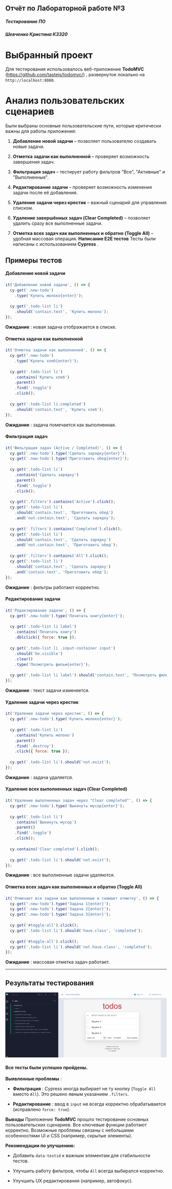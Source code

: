 ## **Отчёт по Лабораторной работе №3**
##### Тестирование ПО
##### Шевченко Кристина К3320

# **Выбранный проект**
  Для тестирования использовалось веб-приложение **TodoMVC** (https://github.com/tastejs/todomvc/)  , развернутое локально на `http://localhost:8080`.
# **Анализ пользовательских сценариев** 
Были выбраны основные пользовательские пути, которые критически важны для работы приложения:
 
1. **Добавление новой задачи**  – позволяет пользователю создавать новые задачи.
 
2. **Отметка задачи как выполненной**  – проверяет возможность завершения задач.
 
3. **Фильтрация задач**  – тестирует работу фильтров "Все", "Активные" и "Выполненные".
 
4. **Редактирование задачи**  – проверяет возможность изменения задачи после её добавления.
 
5. **Удаление задачи через крестик**  – важный сценарий для управления списком.
 
6. **Удаление завершённых задач (Clear Completed)**  – позволяет удалить сразу все выполненные задачи.
 
7. **Отметка всех задач как выполненных и обратно (Toggle All)**  – удобная массовая операция.
**Написание E2E тестов** Тесты были написаны с использованием **Cypress** .

## **Примеры тестов** 
#### **Добавление новой задачи** 

```javascript
it('Добавление новой задачи', () => {
  cy.get('.new-todo')
    .type('Купить молоко{enter}'); 

  cy.get('.todo-list li')
    .should('contain.text', 'Купить молоко');
});
```
 **Ожидание** : новая задача отображается в списке.
 
#### **Отметка задачи как выполненной** 

```javascript
it('Отметка задачи как выполненной', () => {
  cy.get('.new-todo')
    .type('Купить хлеб{enter}');

  cy.get('.todo-list li')
    .contains('Купить хлеб')
    .parent()
    .find('.toggle')
    .click(); 

  cy.get('.todo-list li.completed')
    .should('contain.text', 'Купить хлеб');
});
```
**Ожидание** : задача помечается как выполненная.
#### **Фильтрация задач** 

```javascript
it('Фильтрация задач (Active / Completed)', () => {
  cy.get('.new-todo').type('Сделать зарядку{enter}');
  cy.get('.new-todo').type('Приготовить обед{enter}');

  cy.get('.todo-list li')
    .contains('Сделать зарядку')
    .parent()
    .find('.toggle')
    .click(); 

  cy.get('.filters').contains('Active').click(); 
  cy.get('.todo-list li')
    .should('contain.text', 'Приготовить обед')
    .and('not.contain.text', 'Сделать зарядку');

  cy.get('.filters').contains('Completed').click(); 
  cy.get('.todo-list li')
    .should('contain.text', 'Сделать зарядку')
    .and('not.contain.text', 'Приготовить обед');

  cy.get('.filters').contains('All').click(); 
  cy.get('.todo-list li')
    .should('contain.text', 'Сделать зарядку')
    .and('contain.text', 'Приготовить обед');
});
```
 **Ожидание** : фильтры работают корректно.
 
#### **Редактирование задачи** 

```javascript
it('Редактирование задачи', () => {
  cy.get('.new-todo').type('Почитать книгу{enter}');

  cy.get('.todo-list li label')
    .contains('Почитать книгу')
    .dblclick({ force: true });

  cy.get('.todo-list li .input-container input')
    .should('be.visible')
    .clear()
    .type('Посмотреть фильм{enter}');

  cy.get('.todo-list li label').should('contain.text', 'Посмотреть фильм');
});
```
 **Ожидание** : текст задачи изменяется.
#### **Удаление задачи через крестик** 

```javascript
it('Удаление задачи через крестик', () => {
  cy.get('.new-todo').type('Купить молоко{enter}');

  cy.get('.todo-list li')
    .contains('Купить молоко')
    .parent()
    .find('.destroy')
    .click({ force: true });

  cy.get('.todo-list li').should('not.exist');
});
```
**Ожидание** : задача удаляется.

#### **Удаление всех выполненных задач (Clear Completed)** 

```javascript
it('Удаление выполненных задач через "Clear completed"', () => {
  cy.get('.new-todo').type('Выкинуть мусор{enter}');

  cy.get('.todo-list li')
    .contains('Выкинуть мусор')
    .parent()
    .find('.toggle')
    .click(); 

  cy.contains('Clear completed').click(); 

  cy.get('.todo-list li').should('not.exist');
});
```
 **Ожидание** : все выполненные задачи удаляются.
 
#### **Отметка всех задач как выполненных и обратно (Toggle All)** 

```javascript
it('Отмечает все задачи как выполненные и снимает отметку', () => {
  cy.get('.new-todo').type('Задача 1{enter}');
  cy.get('.new-todo').type('Задача 2{enter}');
  cy.get('.new-todo').type('Задача 3{enter}');

  cy.get('#toggle-all').click();
  cy.get('.todo-list li').should('have.class', 'completed');

  cy.get('#toggle-all').click();
  cy.get('.todo-list li').should('not.have.class', 'completed');
});
```
 **Ожидание** : массовая отметка задач работает.

---

## **Результаты тестирования** 
![результыты тестирования](image.png)

#### **Все тесты были успешно пройдены.** 

**Выявленные проблемы** : 
- **Фильтрация** : Cypress иногда выбирает не ту кнопку (`Toggle All` вместо `All`). Это решено явным указанием `.filters`.
 
- **Редактирование** : ввод в `input` не всегда корректно обрабатывается (исправлено `force: true`).

**Выводы**
 Приложение **TodoMVC**  прошло тестирование основных пользовательских сценариев. Все ключевые функции работают корректно. Возможные проблемы связаны с небольшими особенностями UI и CSS (например, скрытые элементы).
 
**Рекомендации по улучшению:**  
- Добавить `data-testid` к важным элементам для стабильности тестов.
 
- Улучшить работу фильтров, чтобы `All` всегда выбирался корректно.

- Улучшить UX редактирования (например, автофокус).